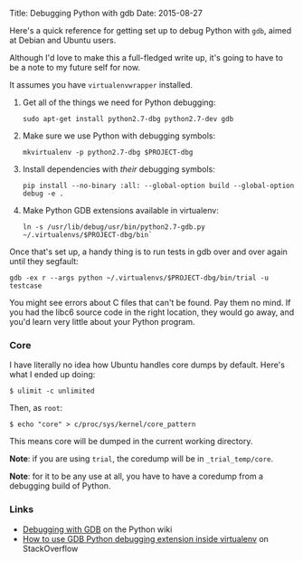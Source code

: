 Title: Debugging Python with gdb
Date: 2015-08-27

Here's a quick reference for getting set up to debug Python with `gdb`, aimed
at Debian and Ubuntu users.

Although I'd love to make this a full-fledged write up, it's going to have to
be a note to my future self for now.

It assumes you have `virtualenvwrapper` installed.


1. Get all of the things we need for Python debugging:

    ```
    sudo apt-get install python2.7-dbg python2.7-dev gdb
    ```

2. Make sure we use Python with debugging symbols:

    ```
    mkvirtualenv -p python2.7-dbg $PROJECT-dbg
    ```

3. Install dependencies with *their* debugging symbols:

    ```
    pip install --no-binary :all: --global-option build --global-option debug -e .
    ```

4. Make Python GDB extensions available in virtualenv:

    ```
    ln -s /usr/lib/debug/usr/bin/python2.7-gdb.py ~/.virtualenvs/$PROJECT-dbg/bin`
    ```

Once that's set up, a handy thing is to run tests in gdb over and over again
until they segfault:

```
gdb -ex r --args python ~/.virtualenvs/$PROJECT-dbg/bin/trial -u testcase
```

You might see errors about C files that can't be found. Pay them no mind. If
you had the libc6 source code in the right location, they would go away, and
you'd learn very little about your Python program.

### Core

I have literally no idea how Ubuntu handles core dumps by default. Here's
what I ended up doing:

```
$ ulimit -c unlimited
```

Then, as `root`:

```
$ echo "core" > c/proc/sys/kernel/core_pattern
```

This means core will be dumped in the current working directory.

**Note**: if you are using `trial`, the coredump will be in `_trial_temp/core`.

**Note**: for it to be any use at all, you have to have a coredump from a
debugging build of Python.

### Links

* [Debugging with GDB](https://wiki.python.org/moin/DebuggingWithGdb) on the Python wiki
* [How to use GDB Python debugging extension inside virtualenv](http://stackoverflow.com/a/22991614) on StackOverflow
